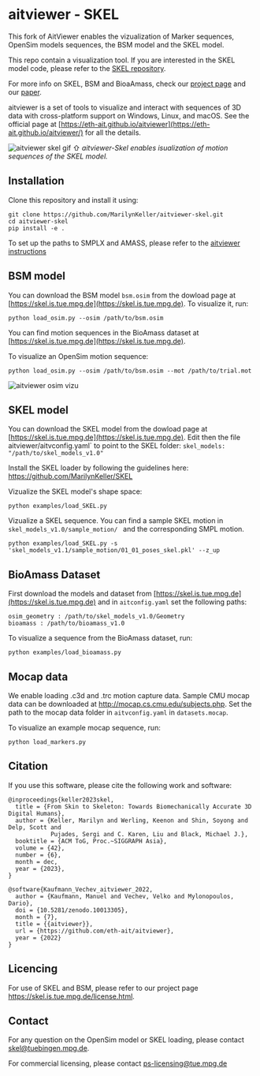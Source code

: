 # aitviewer - SKEL

This fork of AitViewer enables the vizualization of Marker sequences, OpenSim models sequences, the BSM model and the SKEL model.

This repo contain a visualization tool. If you are interested in the SKEL model code, please refer to the [SKEL repository](https://download.is.tue.mpg.de/skel/main_paper.pdf). 

For more info on SKEL, BSM and BioaAmass, check our [project page](https://skel.is.tue.mpg.de) and our [paper](https://download.is.tue.mpg.de/skel/main_paper.pdf).

aitviewer is a set of tools to visualize and interact with sequences of 3D data with cross-platform support on Windows, Linux, and macOS. See the official page at [https://eth-ait.github.io/aitviewer](https://eth-ait.github.io/aitviewer/) for all the details.

![aitviewer skel gif](assets/skel_sequence.gif)
⇧ *aitviewer-Skel enables isualization of motion sequences of the SKEL model.*


## Installation

Clone this repository and install it using:
```
git clone https://github.com/MarilynKeller/aitviewer-skel.git
cd aitviewer-skel
pip install -e .
```

To set up the paths to SMPLX and AMASS, please refer to the [aitviewer instructions](https://eth-ait.github.io/aitviewer/frontend.html#configure-the-viewer)

## BSM model

You can download the BSM model `bsm.osim` from the dowload page at [https://skel.is.tue.mpg.de](https://skel.is.tue.mpg.de). To visualize it, run:

```python load_osim.py --osim /path/to/bsm.osim```

You can find motion sequences in the BioAmass dataset at [https://skel.is.tue.mpg.de](https://skel.is.tue.mpg.de).

To visualize an OpenSim motion sequence:

```
python load_osim.py --osim /path/to/bsm.osim --mot /path/to/trial.mot
```

![aitviewer osim vizu](assets/osim_apose.png)

## SKEL model

You can download the SKEL model from the dowload page at [https://skel.is.tue.mpg.de](https://skel.is.tue.mpg.de). 
Edit then the file aitviewer/aitvconfig.yaml` to point to the SKEL folder:
```skel_models: "/path/to/skel_models_v1.0"```

Install the SKEL loader by following the guidelines here: https://github.com/MarilynKeller/SKEL 

Vizualize the SKEL model's shape space:

```
python examples/load_SKEL.py
```

Vizualize a SKEL sequence. You can find a sample SKEL motion in `skel_models_v1.0/sample_motion/ ` and the corresponding SMPL motion.

```
python examples/load_SKEL.py -s 'skel_models_v1.1/sample_motion/01_01_poses_skel.pkl' --z_up
```


## BioAmass Dataset

First download the models and dataset from [https://skel.is.tue.mpg.de](https://skel.is.tue.mpg.de) and in `aitconfig.yaml` set the following paths:

```
osim_geometry : /path/to/skel_models_v1.0/Geometry
bioamass : /path/to/bioamass_v1.0
```

To visualize a sequence from the BioAmass dataset, run:

```
python examples/load_bioamass.py
```

## Mocap data
    
We enable loading .c3d and .trc motion capture data. Sample CMU mocap data can be downloaded at http://mocap.cs.cmu.edu/subjects.php.  Set the path to the mocap data folder in `aitvconfig.yaml` in `datasets.mocap`.

To visualize an example mocap sequence, run:

```python load_markers.py```

 

## Citation
If you use this software, please cite the following work and software:

```
@inproceedings{keller2023skel,
  title = {From Skin to Skeleton: Towards Biomechanically Accurate 3D Digital Humans},
  author = {Keller, Marilyn and Werling, Keenon and Shin, Soyong and Delp, Scott and 
            Pujades, Sergi and C. Karen, Liu and Black, Michael J.},
  booktitle = {ACM ToG, Proc.~SIGGRAPH Asia},
  volume = {42},
  number = {6},
  month = dec,
  year = {2023},
}
```

```
@software{Kaufmann_Vechev_aitviewer_2022,
  author = {Kaufmann, Manuel and Vechev, Velko and Mylonopoulos, Dario},
  doi = {10.5281/zenodo.10013305},
  month = {7},
  title = {{aitviewer}},
  url = {https://github.com/eth-ait/aitviewer},
  year = {2022}
}
```

## Licencing

For use of SKEL and BSM, please refer to our project page https://skel.is.tue.mpg.de/license.html.

## Contact 

For any question on the OpenSim model or SKEL loading, please contact skel@tuebingen.mpg.de.

For commercial licensing, please contact ps-licensing@tue.mpg.de
